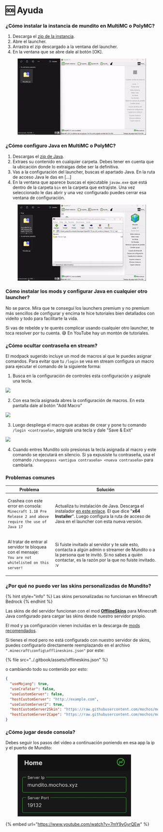 # 🆘 Ayuda

### ¿Cómo instalar la instancia de mundito en MultiMC o PolyMC?

1. Descarga el [zip de la instancia](../#mods-recomendados-java).
2. Abre el launcher.
3. Arrastra el zip descargado a la ventana del launcher.
4. En la ventana que se abre dale al botón \[OK].

<figure><img src="../.gitbook/assets/instalar-instancia.gif" alt=""><figcaption></figcaption></figure>

### ¿Cómo configuro Java en MultiMC o PolyMC?

1. Descargas el [zip de Java](../#descarga-de-java-portable).
2. Extraes su contenido en cualquier carpeta. Debes tener en cuenta que la ubicación donde lo extraigas debe ser la definitiva.
3. Vas a la configuración del launcher, buscas el apartado Java. En la ruta de acceso Java le das en \[...]
4. En la ventana que aparece buscas el ejecutable `javaw.exe` que está dentro de la carpeta `bin` en la carpeta que extrajiste. Una vez seleccionado le das abrir y una vez configurado puedes cerrar esa ventana de configuración.

<figure><img src="../.gitbook/assets/instalar-java.gif" alt=""><figcaption></figcaption></figure>

### Cómo instalar los mods y configurar Java en cualquier otro launcher?

No se parce. Mira que te conseguí los launchers premium y no premium más sencillos de configurar y encima te hice tutoriales bien detallados con videíto y todo para facilitarte la vida.

Si vas de rebelde y te querés complicar usando cualquier otro launcher, te toca resolver por tu cuenta. 😅 En YouTube hay un montón de tutoriales.

### ¿Cómo ocultar contraseña en stream?

El modpack sugerido incluye un mod de macros al que le puedes asignar comandos. Para evitar que tu `/login` se vea en stream configura un macro para ejecutar el comando de la siguiente forma:

1. Busca en la configuración de controles esta configuración y asígnale una tecla.

![](https://i.imgur.com/RqKDa1c.png)

2. Con esa tecla asignada abres la configuración de macros. En esta pantalla dale al botón "Add Macro"

![](https://i.imgur.com/CqAQVei.png)

3. Luego despliega el macro que acabas de crear y pone tu comando `/login <contraseña>`, asígnale una tecla y dale "Save & Exit"

![](https://i.imgur.com/g0O1XGX.png)

4. Cuando entres Mundito solo presionas la tecla asignada al macro y este comando se ejecutará en silencio. Si ya expusiste tu contraseña, usa el comando `/changepass <antigua contraseña> <nueva contraseña>` para cambiarla.

### Problemas comunes

| Problema                                                                                                                    | Solución                                                                                                                                                                                                                                                        |
| --------------------------------------------------------------------------------------------------------------------------- | --------------------------------------------------------------------------------------------------------------------------------------------------------------------------------------------------------------------------------------------------------------- |
| <p>Crashea con este error en consola:<br><code>Minecraft 1.18 Pre Release 2 and above require the use of Java 17</code></p> | Actualiza tu instalación de Java. Descarga el instalador [en este enlace](https://www.oracle.com/java/technologies/downloads/#jdk22-windows). El que dice "**x64 Installer**". Luego configura la ruta de acceso de Java en el launcher con esta nueva versión. |
| <p>Al tratar de entrar al servidor te bloquea con el mensaje:<br><code>You are not whitelisted on this server!</code></p>   | Si fuiste invitado al servidor y te sale esto, contacta a algún admin o streamer de Mundito o a la persona que te invitó. Si no sabes a quién contactar, es la razón por la que no fuiste invitado. :v                                                          |

### ¿Por qué no puedo ver las skins personalizadas de Mundito?

{% hint style="info" %}
Las skins personalizadas no funcionan en Minecraft Bedrock
{% endhint %}

Las skins de del servidor funcionan con el mod [**OfflineSkins**](https://www.curseforge.com/minecraft/mc-mods/offlineskins) para Minecraft Java configurado para cargar las skins desde nuestro servidor propio.

El mod y ya configuración vienen incluidas en la descarga de [mods recomendados](../#mods-recomendados-java).

Si tienes el mod pero no está configurado con nuestro servidor de skins, puedes configurarlo directamente reemplazando en el archivo `".minecraft\config\offlineskins.json"` por este:

{% file src="../.gitbook/assets/offlineskins.json" %}

o cambiando todo su contenido por esto:

```json
{
  "useMojang": true,
  "useCrafatar": false,
  "useCustomServer": false,
  "hostCustomServer": "http://example.com",
  "useCustomServer2": true,
  "hostCustomServer2Skin": "https://raw.githubusercontent.com/mochos/mochos.github.io/main/skins/skins/%name%.png",
  "hostCustomServer2Cape": "https://raw.githubusercontent.com/mochos/mochos.github.io/main/skins/capes/%name%.png"
}
```



### ¿Cómo jugar desde consola?

Debes seguir los pasos del video a continuación poniendo en esa app la ip y el puerto de Mundito:

<figure><img src="../.gitbook/assets/servidor-celular.jpg" alt="" width="375"><figcaption></figcaption></figure>

{% embed url="https://www.youtube.com/watch?v=7mY9vGyrQEw" %}
